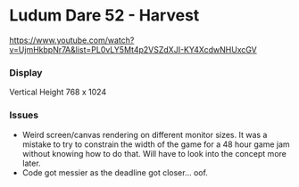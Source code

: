 # Ludum Dare 52 - Harvest

https://www.youtube.com/watch?v=UjmHkbpNr7A&list=PL0vLY5Mt4p2VSZdXJI-KY4XcdwNHUxcGV

### Display
Vertical Height
768 x 1024

### Issues
- Weird screen/canvas rendering on different monitor sizes. It was a mistake to try to constrain the width of the game for a 48 hour game jam without knowing how to do that. Will have to look into the concept more later.
- Code got messier as the deadline got closer... oof.
